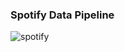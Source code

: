 ### Spotify Data Pipeline

![spotify](https://user-images.githubusercontent.com/60953643/210039775-5d8936b7-839a-49e2-a12e-faf412c708d9.png)
